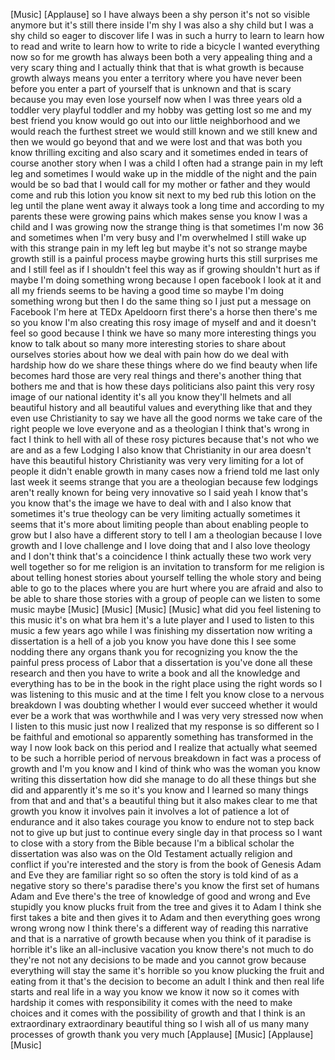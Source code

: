 
[Music]
[Applause]
so I have always been a shy person it&#39;s
not so visible anymore but it&#39;s still
there inside I&#39;m shy I was also a shy
child but I was a shy child so eager to
discover life I was in such a hurry to
learn to learn how to read and write to
learn how to write to ride a bicycle I
wanted everything now so for me growth
has always been both a very appealing
thing and a very scary thing and I
actually think that that is what growth
is because growth always means you enter
a territory where you have never been
before you enter a part of yourself that
is unknown and that is scary because you
may even lose yourself now when I was
three years old
a toddler very playful toddler and my
hobby was getting lost so me and my best
friend you know would go out into our
little neighborhood and we would reach
the furthest street we would still known
and we still knew and then we would go
beyond that and we were lost and that
was both you know thrilling exciting and
also scary and it sometimes ended in
tears of course another story when I was
a child I often had a strange pain in my
left leg and sometimes I would wake up
in the middle of the night and the pain
would be so bad that I would call for my
mother or father and they would come and
rub this lotion you know sit next to my
bed rub this lotion on the leg until the
plane went away it always took a long
time and according to my parents
these were growing pains which makes
sense you know I was a child and I was
growing
now the strange thing is that sometimes
I&#39;m now 36 and sometimes when I&#39;m very
busy and I&#39;m overwhelmed I still wake up
with this strange pain in my left leg
but maybe it&#39;s not so strange
maybe growth still is a painful process
maybe growing
hurts this still surprises me
and I still feel as if I shouldn&#39;t feel
this way as if growing shouldn&#39;t hurt as
if maybe I&#39;m doing something wrong
because I open facebook I look at it and
all my friends seems to be having a good
time so maybe I&#39;m doing something wrong
but then I do the same thing so I just
put a message on Facebook I&#39;m here at
TEDx Apeldoorn first there&#39;s a horse
then there&#39;s me so you know I&#39;m also
creating this rosy image of myself and
and it doesn&#39;t feel so good because I
think we have so many more interesting
things you know to talk about so many
more interesting stories to share about
ourselves stories about how we deal with
pain how do we deal with hardship how do
we share these things where do we find
beauty when life becomes hard those are
very real things and there&#39;s another
thing that bothers me and that is how
these days politicians also paint this
very rosy image of our national identity
it&#39;s all you know they&#39;ll helmets and
all beautiful history and all beautiful
values and everything like that and they
even use Christianity to say we have all
the good norms we take care of the right
people we love everyone and as a
theologian I think that&#39;s wrong in fact
I think to hell with all of these rosy
pictures because that&#39;s not who we are
and as a few Lodging I also know that
Christianity in our area doesn&#39;t have
this beautiful history Christianity was
very very
limiting for a lot of people it didn&#39;t
enable growth in many cases now a friend
told me last only last week it seems
strange that you are a theologian
because few lodgings aren&#39;t really known
for being very innovative so I said yeah
I know that&#39;s you know that&#39;s the image
we have to deal with and I also know
that sometimes it&#39;s true theology can be
very limiting actually sometimes it
seems that it&#39;s more about limiting
people than about enabling people to
grow but I also have a different story
to tell I am a theologian because I love
growth and I love challenge and I love
doing that and I also love theology and
I don&#39;t think that&#39;s a coincidence I
think actually these two work very well
together so for me religion is an
invitation to transform for me religion
is about telling honest stories about
yourself telling the whole story and
being able to go to the places where you
are hurt where you are afraid and also
to be able to share those stories with a
group of people can we listen to some
music maybe
[Music]
[Music]
[Music]
[Music]
what did you feel
listening to this music it&#39;s on what bra
hem it&#39;s a lute player and I used to
listen to this music a few years ago
while I was finishing my dissertation
now writing a dissertation is a hell of
a job you know you have done this I see
some nodding there any organs thank you
for recognizing you know the the painful
press process of Labor that a
dissertation is you&#39;ve done all these
research and then you have to write a
book and all the knowledge and
everything has to be in the book in the
right place using the right words so I
was listening to this music and at the
time I felt you know close to a nervous
breakdown I was doubting whether I would
ever succeed whether it would ever be a
work that was worthwhile and I was very
very stressed now when I listen to this
music just now I realized that my
response is so different so I be
faithful and emotional so apparently
something has transformed in the way I
now look back on this period and I
realize that actually what seemed to be
such a horrible period of nervous
breakdown
in fact was a process of growth and I&#39;m
you know and I kind of think who was the
woman you know writing this dissertation
how did she manage to do all these
things but she did and apparently it&#39;s
me so it&#39;s you know and I learned so
many things from that and and that&#39;s a
beautiful thing but it also makes clear
to me that growth you know it involves
pain it involves a lot of patience a lot
of endurance and it also takes courage
you know to endure not to step back not
to give up but just to continue every
single day in that process so I want to
close with a story from the Bible
because
I&#39;m a biblical scholar the dissertation
was also was on the Old Testament
actually religion and conflict if you&#39;re
interested and the story is from the
book of Genesis Adam and Eve they are
familiar right so so often the story is
told kind of as a negative story
so there&#39;s paradise there&#39;s you know the
first set of humans Adam and Eve there&#39;s
the tree of knowledge of good and wrong
and Eve stupidly you know plucks fruit
from the tree and gives it to Adam I
think she first takes a bite and then
gives it to Adam and then everything
goes wrong wrong wrong now I think
there&#39;s a different way of reading this
narrative and that is a narrative of
growth because when you think of it
paradise is horrible
it&#39;s like an all-inclusive vacation you
know there&#39;s not much to do they&#39;re not
not any decisions to be made and you
cannot grow because everything will stay
the same it&#39;s horrible so you know
plucking the fruit and eating from it
that&#39;s the decision to become an adult I
think and then real life starts and real
life in a way you know we know it now so
it comes with hardship it comes with
responsibility it comes with the need to
make choices and it comes with the
possibility of growth and that I think
is an extraordinary extraordinary
beautiful thing so I wish all of us many
many processes of growth thank you very
much
[Applause]
[Music]
[Applause]
[Music]
